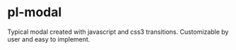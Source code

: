 # pl-modal
 Typical modal created with javascript and css3 transitions. Customizable by user and easy to implement.
